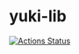 # yuki-lib
[![Actions Status](https://github.com/yukidoke/yuki-lib/workflows/verify/badge.svg)](https://github.com/yukidoke/yuki-lib/actions)
